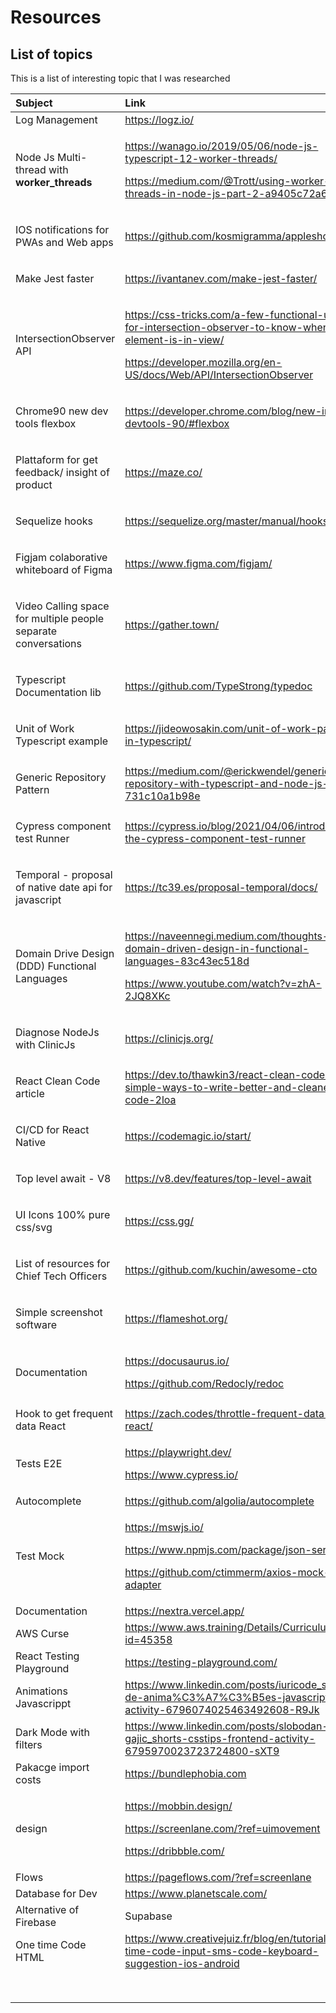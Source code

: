 # Resources

## List of topics

This is a list of interesting topic that I was researched 

<table>
  <thead>
    <tr>
      <th style="text-align:left">Subject</th>
      <th style="text-align:left">Link</th>
    </tr>
  </thead>
  <tbody>
    <tr>
      <td style="text-align:left">Log Management</td>
      <td style="text-align:left"><a href="https://logz.io/">https://logz.io/</a>
      </td>
    </tr>
    <tr>
      <td style="text-align:left">
        <p></p>
        <p>Node Js Multi-thread with <b>worker_threads</b>
        </p>
      </td>
      <td style="text-align:left">
        <p></p>
        <p><a href="https://wanago.io/2019/05/06/node-js-typescript-12-worker-threads/">https://wanago.io/2019/05/06/node-js-typescript-12-worker-threads/</a>
        </p>
        <p><a href="https://medium.com/@Trott/using-worker-threads-in-node-js-part-2-a9405c72a6f0">https://medium.com/@Trott/using-worker-threads-in-node-js-part-2-a9405c72a6f0</a>
        </p>
      </td>
    </tr>
    <tr>
      <td style="text-align:left">
        <p></p>
        <p>IOS notifications for PWAs and Web apps</p>
      </td>
      <td style="text-align:left"><a href="https://github.com/kosmigramma/appleshouter">https://github.com/kosmigramma/appleshouter</a>
      </td>
    </tr>
    <tr>
      <td style="text-align:left">
        <p></p>
        <p>Make Jest faster</p>
      </td>
      <td style="text-align:left"><a href="https://ivantanev.com/make-jest-faster/">https://ivantanev.com/make-jest-faster/</a>
      </td>
    </tr>
    <tr>
      <td style="text-align:left">
        <p></p>
        <p>IntersectionObserver API</p>
      </td>
      <td style="text-align:left">
        <p><a href="https://css-tricks.com/a-few-functional-uses-for-intersection-observer-to-know-when-an-element-is-in-view/">https://css-tricks.com/a-few-functional-uses-for-intersection-observer-to-know-when-an-element-is-in-view/</a>
        </p>
        <p><a href="https://developer.mozilla.org/en-US/docs/Web/API/IntersectionObserver">https://developer.mozilla.org/en-US/docs/Web/API/IntersectionObserver</a>
        </p>
      </td>
    </tr>
    <tr>
      <td style="text-align:left">
        <p></p>
        <p>Chrome90 new dev tools flexbox</p>
      </td>
      <td style="text-align:left"><a href="https://developer.chrome.com/blog/new-in-devtools-90/#flexbox">https://developer.chrome.com/blog/new-in-devtools-90/#flexbox</a>
      </td>
    </tr>
    <tr>
      <td style="text-align:left">
        <p></p>
        <p>Plattaform for get feedback/ insight of product</p>
      </td>
      <td style="text-align:left"><a href="https://maze.co/">https://maze.co/</a>
      </td>
    </tr>
    <tr>
      <td style="text-align:left">
        <p></p>
        <p>Sequelize hooks</p>
      </td>
      <td style="text-align:left"><a href="https://sequelize.org/master/manual/hooks.html">https://sequelize.org/master/manual/hooks.html</a>
      </td>
    </tr>
    <tr>
      <td style="text-align:left">
        <p></p>
        <p>Figjam colaborative whiteboard of Figma</p>
      </td>
      <td style="text-align:left"><a href="https://www.figma.com/figjam/">https://www.figma.com/figjam/</a>
      </td>
    </tr>
    <tr>
      <td style="text-align:left">
        <p></p>
        <p>Video Calling space for multiple people separate conversations</p>
      </td>
      <td style="text-align:left"><a href="https://gather.town/">https://gather.town/</a>
      </td>
    </tr>
    <tr>
      <td style="text-align:left">
        <p></p>
        <p>Typescript Documentation lib</p>
      </td>
      <td style="text-align:left"><a href="https://github.com/TypeStrong/typedoc">https://github.com/TypeStrong/typedoc</a>
      </td>
    </tr>
    <tr>
      <td style="text-align:left">
        <p></p>
        <p>Unit of Work Typescript example</p>
      </td>
      <td style="text-align:left"><a href="https://jideowosakin.com/unit-of-work-pattern-in-typescript/">https://jideowosakin.com/unit-of-work-pattern-in-typescript/</a>
      </td>
    </tr>
    <tr>
      <td style="text-align:left">
        <p></p>
        <p>Generic Repository Pattern</p>
      </td>
      <td style="text-align:left"><a href="https://medium.com/@erickwendel/generic-repository-with-typescript-and-node-js-731c10a1b98e">https://medium.com/@erickwendel/generic-repository-with-typescript-and-node-js-731c10a1b98e</a>
      </td>
    </tr>
    <tr>
      <td style="text-align:left">
        <p></p>
        <p>Cypress component test Runner</p>
      </td>
      <td style="text-align:left"><a href="https://cypress.io/blog/2021/04/06/introducing-the-cypress-component-test-runner">https://cypress.io/blog/2021/04/06/introducing-the-cypress-component-test-runner</a>
      </td>
    </tr>
    <tr>
      <td style="text-align:left">
        <p></p>
        <p>Temporal - proposal of native date api for javascript</p>
        <p></p>
      </td>
      <td style="text-align:left"><a href="https://tc39.es/proposal-temporal/docs/">https://tc39.es/proposal-temporal/docs/</a>
      </td>
    </tr>
    <tr>
      <td style="text-align:left">
        <p></p>
        <p>Domain Drive Design (DDD) Functional Languages</p>
      </td>
      <td style="text-align:left">
        <p></p>
        <p><a href="https://naveennegi.medium.com/thoughts-on-domain-driven-design-in-functional-languages-83c43ec518d">https://naveennegi.medium.com/thoughts-on-domain-driven-design-in-functional-languages-83c43ec518d</a>
          <br
          />
        </p>
        <p><a href="https://www.youtube.com/watch?v=zhA-2JQ8XKc">https://www.youtube.com/watch?v=zhA-2JQ8XKc</a>
        </p>
      </td>
    </tr>
    <tr>
      <td style="text-align:left">
        <p></p>
        <p>Diagnose NodeJs with ClinicJs</p>
      </td>
      <td style="text-align:left"><a href="https://clinicjs.org/">https://clinicjs.org/</a>
      </td>
    </tr>
    <tr>
      <td style="text-align:left">
        <p></p>
        <p>React Clean Code article</p>
      </td>
      <td style="text-align:left"><a href="https://dev.to/thawkin3/react-clean-code-simple-ways-to-write-better-and-cleaner-code-2loa">https://dev.to/thawkin3/react-clean-code-simple-ways-to-write-better-and-cleaner-code-2loa</a>
      </td>
    </tr>
    <tr>
      <td style="text-align:left">
        <p></p>
        <p>CI/CD for React Native</p>
      </td>
      <td style="text-align:left"><a href="https://codemagic.io/start/">https://codemagic.io/start/</a>
      </td>
    </tr>
    <tr>
      <td style="text-align:left">
        <p></p>
        <p>Top level await - V8</p>
      </td>
      <td style="text-align:left"><a href="https://v8.dev/features/top-level-await">https://v8.dev/features/top-level-await</a>
      </td>
    </tr>
    <tr>
      <td style="text-align:left">
        <p></p>
        <p>UI Icons 100% pure css/svg</p>
      </td>
      <td style="text-align:left"><a href="https://css.gg/">https://css.gg/</a>
      </td>
    </tr>
    <tr>
      <td style="text-align:left">
        <p></p>
        <p>List of resources for Chief Tech Officers</p>
      </td>
      <td style="text-align:left"><a href="https://github.com/kuchin/awesome-cto">https://github.com/kuchin/awesome-cto</a>
      </td>
    </tr>
    <tr>
      <td style="text-align:left">
        <p></p>
        <p>Simple screenshot software</p>
      </td>
      <td style="text-align:left"><a href="https://flameshot.org/">https://flameshot.org/</a>
      </td>
    </tr>
    <tr>
      <td style="text-align:left">Documentation</td>
      <td style="text-align:left">
        <p><a href="https://docusaurus.io/">https://docusaurus.io/</a>
        </p>
        <p><a href="https://github.com/Redocly/redoc">https://github.com/Redocly/redoc</a>
        </p>
      </td>
    </tr>
    <tr>
      <td style="text-align:left"></td>
      <td style="text-align:left"></td>
    </tr>
    <tr>
      <td style="text-align:left">Hook to get frequent data React</td>
      <td style="text-align:left"><a href="https://zach.codes/throttle-frequent-data-in-react/">https://zach.codes/throttle-frequent-data-in-react/</a>
      </td>
    </tr>
    <tr>
      <td style="text-align:left">Tests E2E</td>
      <td style="text-align:left">
        <p><a href="https://playwright.dev/">https://playwright.dev/</a>
        </p>
        <p><a href="https://www.cypress.io/">https://www.cypress.io/</a>
        </p>
      </td>
    </tr>
    <tr>
      <td style="text-align:left">Autocomplete</td>
      <td style="text-align:left"><a href="https://github.com/algolia/autocomplete">https://github.com/algolia/autocomplete</a>
      </td>
    </tr>
    <tr>
      <td style="text-align:left">Test Mock</td>
      <td style="text-align:left">
        <p><a href="https://mswjs.io/">https://mswjs.io/</a>
        </p>
        <p><a href="https://www.npmjs.com/package/json-server">https://www.npmjs.com/package/json-server</a>
        </p>
        <p><a href="https://github.com/ctimmerm/axios-mock-adapter">https://github.com/ctimmerm/axios-mock-adapter</a>
        </p>
      </td>
    </tr>
    <tr>
      <td style="text-align:left">Documentation</td>
      <td style="text-align:left"><a href="https://nextra.vercel.app/">https://nextra.vercel.app/</a>
      </td>
    </tr>
    <tr>
      <td style="text-align:left">AWS Curse</td>
      <td style="text-align:left"><a href="https://www.aws.training/Details/Curriculum?id=45358">https://www.aws.training/Details/Curriculum?id=45358</a>
      </td>
    </tr>
    <tr>
      <td style="text-align:left">React Testing Playground</td>
      <td style="text-align:left"><a href="https://testing-playground.com/">https://testing-playground.com/</a>
      </td>
    </tr>
    <tr>
      <td style="text-align:left">Animations Javascrippt</td>
      <td style="text-align:left"><a href="https://www.linkedin.com/posts/iuricode_sites-de-anima%C3%A7%C3%B5es-javascript-activity-6796074025463492608-R9Jk">https://www.linkedin.com/posts/iuricode_sites-de-anima%C3%A7%C3%B5es-javascript-activity-6796074025463492608-R9Jk</a>
      </td>
    </tr>
    <tr>
      <td style="text-align:left">Dark Mode with filters</td>
      <td style="text-align:left"><a href="https://www.linkedin.com/posts/slobodan-gajic_shorts-csstips-frontend-activity-6795970023723724800-sXT9">https://www.linkedin.com/posts/slobodan-gajic_shorts-csstips-frontend-activity-6795970023723724800-sXT9</a>
      </td>
    </tr>
    <tr>
      <td style="text-align:left">Pakacge import costs</td>
      <td style="text-align:left"><a href="https://bundlephobia.com/">https://bundlephobia.com</a>
      </td>
    </tr>
    <tr>
      <td style="text-align:left">design</td>
      <td style="text-align:left">
        <p><a href="https://mobbin.design/">https://mobbin.design/</a>
        </p>
        <p><a href="https://screenlane.com/?ref=uimovement">https://screenlane.com/?ref=uimovement</a>
        </p>
        <p><a href="https://dribbble.com/">https://dribbble.com/</a>
        </p>
        <p></p>
      </td>
    </tr>
    <tr>
      <td style="text-align:left">Flows</td>
      <td style="text-align:left"><a href="https://pageflows.com/?ref=screenlane">https://pageflows.com/?ref=screenlane</a>
      </td>
    </tr>
    <tr>
      <td style="text-align:left">Database for Dev</td>
      <td style="text-align:left"><a href="https://www.planetscale.com/">https://www.planetscale.com/</a>
      </td>
    </tr>
    <tr>
      <td style="text-align:left">Alternative of Firebase</td>
      <td style="text-align:left">Supabase</td>
    </tr>
    <tr>
      <td style="text-align:left">One time Code HTML</td>
      <td style="text-align:left"><a href="https://www.creativejuiz.fr/blog/en/tutorials/one-time-code-input-sms-code-keyboard-suggestion-ios-android">https://www.creativejuiz.fr/blog/en/tutorials/one-time-code-input-sms-code-keyboard-suggestion-ios-android</a>
      </td>
    </tr>
    <tr>
      <td style="text-align:left"></td>
      <td style="text-align:left"></td>
    </tr>
    <tr>
      <td style="text-align:left"></td>
      <td style="text-align:left"></td>
    </tr>
    <tr>
      <td style="text-align:left"></td>
      <td style="text-align:left"></td>
    </tr>
    <tr>
      <td style="text-align:left"></td>
      <td style="text-align:left"></td>
    </tr>
    <tr>
      <td style="text-align:left"></td>
      <td style="text-align:left"></td>
    </tr>
    <tr>
      <td style="text-align:left"></td>
      <td style="text-align:left"></td>
    </tr>
    <tr>
      <td style="text-align:left"></td>
      <td style="text-align:left"></td>
    </tr>
    <tr>
      <td style="text-align:left"></td>
      <td style="text-align:left"></td>
    </tr>
  </tbody>
</table>










